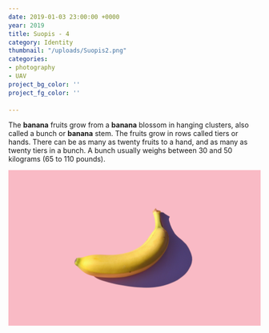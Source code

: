 ```yaml
---
date: 2019-01-03 23:00:00 +0000
year: 2019
title: Suopis - 4
category: Identity
thumbnail: "/uploads/Suopis2.png"
categories:
- photography
- UAV
project_bg_color: ''
project_fg_color: ''

---
```

The **banana** fruits grow from a **banana** blossom in hanging clusters, also called a bunch or **banana** stem. The fruits grow in rows called tiers or hands. There can be as many as twenty fruits to a hand, and as many as twenty tiers in a bunch. A bunch usually weighs between 30 and 50 kilograms (65 to 110 pounds).

![](/uploads/mike-dorner-173502-unsplash.jpg)